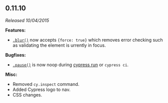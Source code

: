 ## 0.11.10

_Released 10/04/2015_

**Features:**

- [`.blur()`](/api/commands/blur) now accepts `{force: true}` which removes
  error checking such as validating the element is urrently in focus.

**Bugfixes:**

- [`.pause()`](/api/commands/pause) is now noop during
  [cypress run](/guides/guides/command-line#cypress-run) or `cypress ci`.

**Misc:**

- Removed `cy.inspect` command.
- Added Cypress logo to nav.
- CSS changes.
